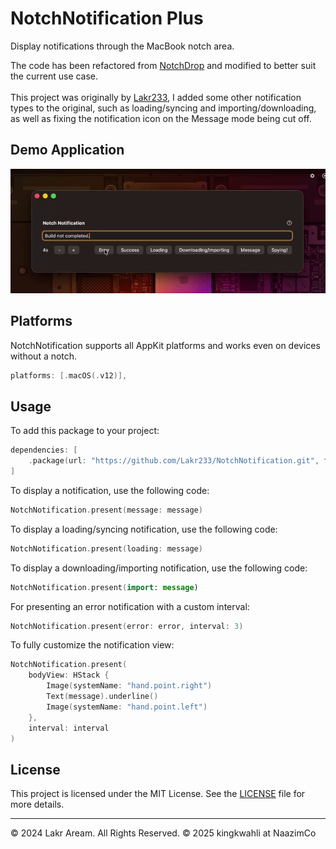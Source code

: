 # NotchNotification Plus

Display notifications through the MacBook notch area.

The code has been refactored from [NotchDrop](https://github.com/Lakr233/NotchDrop) and modified to better suit the current use case.
</br>
</br>
This project was originally by [Lakr233](https://github.com/Lakr233/), I added some other notification types to the original, such as loading/syncing and importing/downloading, as well as fixing the notification icon on the Message mode being cut off.

## Demo Application
![Demo](./Example/example.gif)

## Platforms

NotchNotification supports all AppKit platforms and works even on devices without a notch.

```swift
platforms: [.macOS(.v12)],
```

## Usage

To add this package to your project:

```swift
dependencies: [
    .package(url: "https://github.com/Lakr233/NotchNotification.git", from: "1.1.0"),
]
```

To display a notification, use the following code:

```swift
NotchNotification.present(message: message)
```

To display a loading/syncing notification, use the following code:

```swift
NotchNotification.present(loading: message)
```

To display a downloading/importing notification, use the following code:

```swift
NotchNotification.present(import: message)
```

For presenting an error notification with a custom interval:

```swift
NotchNotification.present(error: error, interval: 3)
```

To fully customize the notification view:

```swift
NotchNotification.present(
    bodyView: HStack {
        Image(systemName: "hand.point.right")
        Text(message).underline()
        Image(systemName: "hand.point.left")
    },
    interval: interval
)
```

## License

This project is licensed under the MIT License. See the [LICENSE](LICENSE) file for more details.

---

© 2024 Lakr Aream. All Rights Reserved.
© 2025 kingkwahli at NaazimCo
